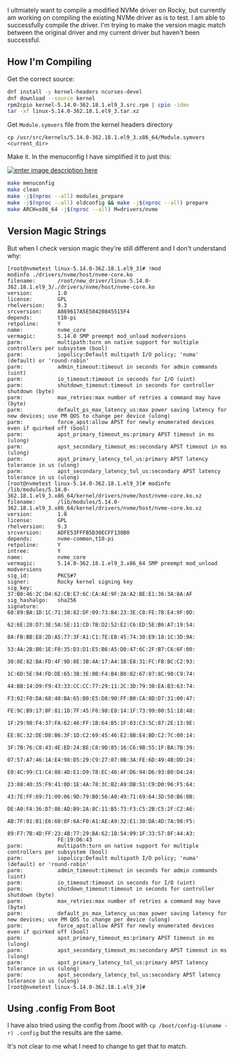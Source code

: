 I ultmiately want to compile a modified NVMe driver on Rocky, but currently am working on compiling the existing NVMe driver as is to test. I am able to successfully compile the driver. I'm trying to make the version magic match between the original driver and my current driver but haven't been successful.

## How I'm Compiling

Get the correct source:

```bash
dnf install -y kernel-headers ncurses-devel
dnf download --source kernel
rpm2cpio kernel-5.14.0-362.18.1.el9_3.src.rpm | cpio -idmv
tar -xf linux-5.14.0-362.18.1.el9_3.tar.xz
```

Get `Module.symvers` file from the kernel headers directory

`cp /usr/src/kernels/5.14.0-362.18.1.el9_3.x86_64/Module.symvers <current_dir>`

Make it. In the menuconfig I have simplified it to just this:

[![enter image description here][1]][1]

```bash
make menuconfig
make clean
make -j$(nproc --all) modules_prepare
make -j$(nproc --all) oldconfig && make -j$(nproc --all) prepare
make ARCH=x86_64 -j$(nproc --all) M=drivers/nvme
```

## Version Magic Strings

But when I check version magic they're still different and I don't understand why:

```
[root@nvmetest linux-5.14.0-362.18.1.el9_3]# !mod
modinfo ./drivers/nvme/host/nvme-core.ko
filename:       /root/new_driver/linux-5.14.0-362.18.1.el9_3/./drivers/nvme/host/nvme-core.ko
version:        1.0
license:        GPL
rhelversion:    9.3
srcversion:     A869617A5E58420845515F4
depends:        t10-pi
retpoline:      Y
name:           nvme_core
vermagic:       5.14.0 SMP preempt mod_unload modversions
parm:           multipath:turn on native support for multiple controllers per subsystem (bool)
parm:           iopolicy:Default multipath I/O policy; 'numa' (default) or 'round-robin'
parm:           admin_timeout:timeout in seconds for admin commands (uint)
parm:           io_timeout:timeout in seconds for I/O (uint)
parm:           shutdown_timeout:timeout in seconds for controller shutdown (byte)
parm:           max_retries:max number of retries a command may have (byte)
parm:           default_ps_max_latency_us:max power saving latency for new devices; use PM QOS to change per device (ulong)
parm:           force_apst:allow APST for newly enumerated devices even if quirked off (bool)
parm:           apst_primary_timeout_ms:primary APST timeout in ms (ulong)
parm:           apst_secondary_timeout_ms:secondary APST timeout in ms (ulong)
parm:           apst_primary_latency_tol_us:primary APST latency tolerance in us (ulong)
parm:           apst_secondary_latency_tol_us:secondary APST latency tolerance in us (ulong)
[root@nvmetest linux-5.14.0-362.18.1.el9_3]# modinfo /lib/modules/5.14.0-362.18.1.el9_3.x86_64/kernel/drivers/nvme/host/nvme-core.ko.xz
filename:       /lib/modules/5.14.0-362.18.1.el9_3.x86_64/kernel/drivers/nvme/host/nvme-core.ko.xz
version:        1.0
license:        GPL
rhelversion:    9.3
srcversion:     ADFE53FFFB5D30ECFF130B0
depends:        nvme-common,t10-pi
retpoline:      Y
intree:         Y
name:           nvme_core
vermagic:       5.14.0-362.18.1.el9_3.x86_64 SMP preempt mod_unload modversions
sig_id:         PKCS#7
signer:         Rocky kernel signing key
sig_key:        37:B0:46:2C:D4:62:CB:E7:6C:CA:AE:9F:2A:A2:BE:E1:36:3A:8A:AF
sig_hashalgo:   sha256
signature:      60:89:BA:1D:1C:71:38:82:DF:09:73:B4:23:3E:C8:FE:7B:E4:9F:0D:
                62:6E:28:D7:3E:5A:5E:11:CD:7B:D2:52:E2:C6:ED:5E:B6:A7:19:54:
                8A:FB:BB:E8:2D:A5:77:3F:A1:C1:7E:EB:45:74:30:E9:18:1C:3D:9A:
                53:4A:2B:B0:1E:F0:35:D3:D1:E5:B6:A5:D0:47:6C:2F:B7:C6:6F:00:
                30:0E:82:BA:FD:4F:9D:0E:3B:4A:17:A4:1B:E8:31:FC:FB:BC:C2:93:
                1C:6D:5E:94:FD:DE:65:3B:3E:0B:F4:B4:B0:82:67:87:8C:90:C9:74:
                44:BB:14:D9:F9:43:33:CC:CC:77:29:11:2C:3D:79:30:EA:B3:63:74:
                F3:02:F0:DA:68:40:BA:65:B0:E5:D8:90:FF:B0:CA:8D:D7:31:00:47:
                FE:9C:B9:17:8F:81:1D:7F:45:F6:98:E8:14:1F:73:99:00:51:18:48:
                1F:29:98:F4:37:FA:62:46:FF:1B:64:B5:1F:03:C3:5C:87:2E:13:9E:
                EE:8C:32:DE:D8:B6:3F:1D:C2:69:45:46:E2:8B:E4:BD:C2:7C:00:14:
                3F:7B:76:C8:43:4E:ED:24:BE:C8:9D:85:16:C6:9B:55:1F:BA:7B:39:
                07:57:A7:46:1A:E4:98:D5:29:C9:27:07:0B:3A:FE:6D:49:4B:DD:24:
                E0:4C:99:C1:C4:88:4D:E1:D9:78:EC:46:4F:D6:94:D6:93:B0:D4:24:
                23:08:40:35:F9:41:0D:1E:4A:78:3C:B2:A9:DB:51:C9:D0:96:F5:64:
                43:7E:FF:69:71:09:06:9D:79:B0:56:A0:49:71:69:64:3D:50:B6:0B:
                DE:A0:FA:36:D7:86:AD:B9:2A:8C:11:B5:73:F3:C5:2B:C5:2F:C2:A6:
                AB:7F:01:B1:E6:60:8F:6A:F0:A1:AE:A9:32:E1:30:DA:4D:7A:98:F5:
                89:F7:7B:4D:FF:23:4B:77:29:BA:62:1B:54:09:1F:33:57:8F:44:A3:
                FE:19:D6:43
parm:           multipath:turn on native support for multiple controllers per subsystem (bool)
parm:           iopolicy:Default multipath I/O policy; 'numa' (default) or 'round-robin'
parm:           admin_timeout:timeout in seconds for admin commands (uint)
parm:           io_timeout:timeout in seconds for I/O (uint)
parm:           shutdown_timeout:timeout in seconds for controller shutdown (byte)
parm:           max_retries:max number of retries a command may have (byte)
parm:           default_ps_max_latency_us:max power saving latency for new devices; use PM QOS to change per device (ulong)
parm:           force_apst:allow APST for newly enumerated devices even if quirked off (bool)
parm:           apst_primary_timeout_ms:primary APST timeout in ms (ulong)
parm:           apst_secondary_timeout_ms:secondary APST timeout in ms (ulong)
parm:           apst_primary_latency_tol_us:primary APST latency tolerance in us (ulong)
parm:           apst_secondary_latency_tol_us:secondary APST latency tolerance in us (ulong)
[root@nvmetest linux-5.14.0-362.18.1.el9_3]#
```

## Using .config From Boot

I have also tried using the config from /boot with `cp /boot/config-$(uname -r) .config` but the results are the same.

It's not clear to me what I need to change to get that to match.

  [1]: https://i.stack.imgur.com/xXfMb.png